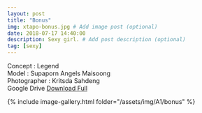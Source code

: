 ```yaml
---
layout: post
title: "Bonus"
img: xtapo-bonus.jpg # Add image post (optional)
date: 2018-07-17 14:40:00
description: Sexy girl. # Add post description (optional)
tag: [sexy]
---
```

Concept : Legend  
Model : Supaporn Angels Maisoong  
Photographer : Kritsda Sahdeng  
Google Drive [Download Full](http://gestyy.com/e0Gwv7)

{% include image-gallery.html folder="/assets/img/A1/bonus" %}

